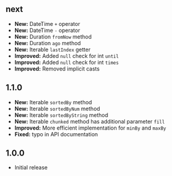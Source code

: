 ## next

- **New:** DateTime `+` operator
- **New:** DateTime `-` operator
- **New:** Duration `fromNow` method
- **New:** Duration `ago` method
- **New:** Iterable `lastIndex` getter
- **Improved:** Added `null` check for int `until`
- **Improved:** Added `null` check for int `times`
- **Improved:** Removed implicit casts

## 1.1.0

- **New:** Iterable `sortedBy` method 
- **New:** Iterable `sortedByNum` method 
- **New:** Iterable `sortedByString` method 
- **New:** Iterable `chunked` method has additional parameter `fill`
- **Improved:** More efficient implementation for `minBy` and `maxBy`
- **Fixed:** typo in API documentation


## 1.0.0

* Initial release